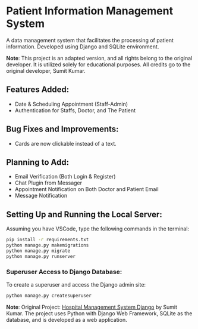 # Patient Information Management System

A data management system that facilitates the processing of patient information. Developed using Django and SQLite environment.

**Note**: This project is an adapted version, and all rights belong to the original developer. It is utilized solely for educational purposes. All credits go to the original developer, Sumit Kumar.

## Features Added:

- Date & Scheduling Appointment (Staff-Admin)
- Authentication for Staffs, Doctor, and The Patient

## Bug Fixes and Improvements:

- Cards are now clickable instead of a text.

## Planning to Add:

- Email Verification (Both Login & Register)
- Chat Plugin from Messager
- Appointment Notification on Both Doctor and Patient Email
- Message Notification

## Setting Up and Running the Local Server:

Assuming you have VSCode, type the following commands in the terminal:

```bash
pip install -r requirements.txt
python manage.py makemigrations
python manage.py migrate
python manage.py runserver
```

### Superuser Access to Django Database:

To create a superuser and access the Django admin site:

```bash
python manage.py createsuperuser
```

**Note**: Original Project: [Hospital Management System Django](https://github.com/sumitkumar1503/hospitalmanagement) by Sumit Kumar. The project uses Python with Django Web Framework, SQLite as the database, and is developed as a web application.
